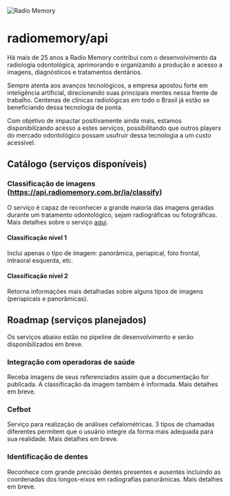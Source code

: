 ![Radio Memory](https://radiomemory.com.br/wp-content/uploads/2020/02/logo-site-com-borda.png)
# radiomemory/api

Há mais de 25 anos a Radio Memory contribui com o desenvolvimento da radiologia odontológica, aprimorando e organizando a produção e acesso a imagens, diagnósticos e tratamentos dentários.

Sempre atenta aos avanços tecnológicos, a empresa apostou forte em inteligência artificial, direcionando suas principais mentes nessa frente de trabalho. Centenas de clínicas radiológicas em todo o Brasil já estão se beneficiando dessa tecnologia de ponta.

Com objetivo de impactar positivamente ainda mais, estamos disponibilizando acesso a estes serviços, possibilitando que outros players do mercado odontológico possam usufruir dessa tecnologia a um custo acessível.


## Catálogo (serviços disponíveis)

### Classificação de imagens (https://api.radiomemory.com.br/ia/classify)
O serviço é capaz de reconhecer a grande maioria das imagens geradas durante um tratamento odontológico, sejam radiográficas ou fotográficas. Mais detalhes sobre o serviço [aqui](https://github.com/radiomemory/api/tree/main/ia/classify).

#### Classificação nível 1
Inclui apenas o tipo de imagem: panorâmica, periapical, foto frontal, intraoral esquerda, etc.

#### Classificação nível 2
Retorna informações mais detalhadas sobre alguns tipos de imagens (periapicais e panorâmicas).

## Roadmap (serviços planejados)
Os serviços abaixo estão no pipeline de desenvolvimento e serão disponibilizados em breve.

### Integração com operadoras de saúde
Receba imagens de seus referenciados assim que a documentação for publicada. A classificação da imagem também é informada. Mais detalhes em breve.

### Cefbot
Serviço para realização de análises cefalométricas. 3 tipos de chamadas diferentes permitem que o usuário integre da forma mais adequada para sua realidade. Mais detalhes em breve.

### Identificação de dentes
Reconhece com grande precisão dentes presentes e ausentes incluindo as coordenadas dos longos-eixos em radiografias panorâmicas. Mais detalhes em breve.
